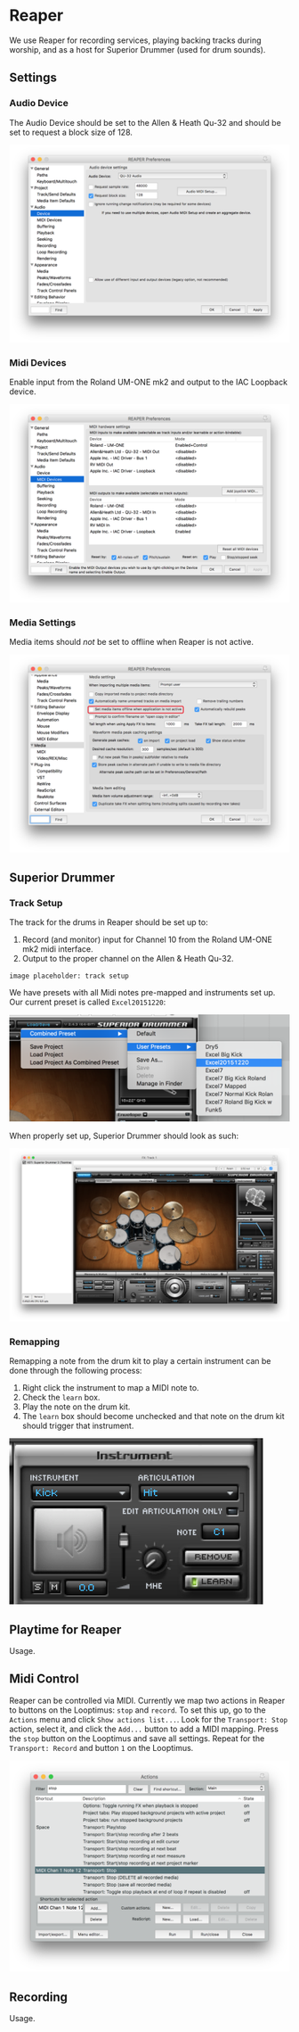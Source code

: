 # Reaper

We use Reaper for recording services, playing backing tracks during worship, and as a host for Superior Drummer (used for drum sounds).

## Settings

### Audio Device

The Audio Device should be set to the Allen & Heath Qu-32 and should be set to request a block size of 128.

![Audio Device](./images/reaper/audio-device.png)

### Midi Devices

Enable input from the Roland UM-ONE mk2 and output to the IAC Loopback device.

![Midi Devices](./images/reaper/midi-devices.png)

### Media Settings

Media items should *not* be set to offline when Reaper is not active.

![Reaper Media Settings](images/reaper/media-settings.png)

## Superior Drummer

### Track Setup

The track for the drums in Reaper should be set up to:

1. Record (and monitor) input for Channel 10 from the Roland UM-ONE mk2 midi interface.
1. Output to the proper channel on the Allen & Heath Qu-32.

```
image placeholder: track setup
```

We have presets with all Midi notes pre-mapped and instruments set up. Our current preset is called `Excel20151220`:

![Superior Drummer Load Preset](images/reaper/superior-drummer-load-preset.png)

When properly set up, Superior Drummer should look as such:

![Superior Drummer](images/reaper/superior-drummer.png)

### Remapping

Remapping a note from the drum kit to play a certain instrument can be done through the following process:

1. Right click the instrument to map a MIDI note to.
1. Check the `learn` box.
1. Play the note on the drum kit.
1. The `learn` box should become unchecked and that note on the drum kit should trigger that instrument.

![Superior Drummer Learn Note](images/reaper/superior-drummer-learn.png)

## Playtime for Reaper

Usage.

## Midi Control

Reaper can be controlled via MIDI. Currently we map two actions in Reaper to buttons on the Looptimus: `stop` and `record`. To set this up, go to the `Actions` menu and click `Show actions list...`. Look for the `Transport: Stop` action, select it, and click the `Add...` button to add a MIDI mapping. Press the `stop` button on the Looptimus and save all settings. Repeat for the `Transport: Record` and button `1` on the Looptimus.

![Reaper Actions List](images/reaper/actions.png)

## Recording

Usage.
